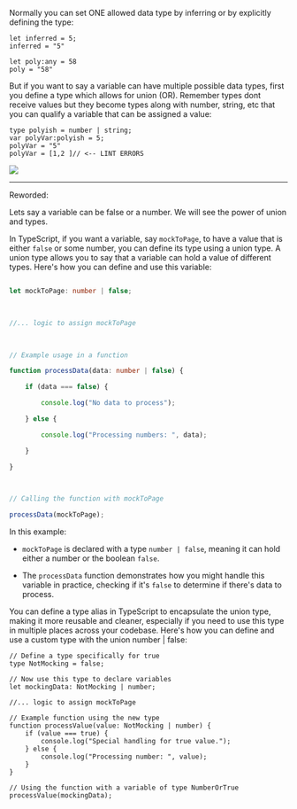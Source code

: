 
Normally you can set ONE allowed data type by inferring or by explicitly defining the type:
```
let inferred = 5;
inferred = "5"

let poly:any = 58
poly = "58"
```

But if you want to say a variable can have multiple possible data types, first you define a type which allows for union (OR). Remember types dont receive values but they become types along with number, string, etc that you can qualify a variable that can be assigned a value:

```
type polyish = number | string;
var polyVar:polyish = 5;
polyVar = "5"
polyVar = [1,2 ]// <-- LINT ERRORS
```


![](6z25f9p.png)


---

Reworded:

Lets say a variable can be false or a number. We will see the power of union and types.

In TypeScript, if you want a variable, say `mockToPage`, to have a value that is either `false` or some number, you can define its type using a union type. A union type allows you to say that a variable can hold a value of different types. Here's how you can define and use this variable:

```typescript

let mockToPage: number | false;

  

//... logic to assign mockToPage

  

// Example usage in a function

function processData(data: number | false) {

    if (data === false) {

        console.log("No data to process");

    } else {

        console.log("Processing numbers: ", data);

    }

}

  

// Calling the function with mockToPage

processData(mockToPage);
```

In this example:

- `mockToPage` is declared with a type `number | false`, meaning it can hold either a number or the boolean `false`.

- The `processData` function demonstrates how you might handle this variable in practice, checking if it's `false` to determine if there's data to process.

You can define a type alias in TypeScript to encapsulate the union type, making it more reusable and cleaner, especially if you need to use this type in multiple places across your codebase. Here's how you can define and use a custom type with the union number | false:


```
// Define a type specifically for true  
type NotMocking = false;  
  
// Now use this type to declare variables  
let mockingData: NotMocking | number;  
  
//... logic to assign mockToPage  
  
// Example function using the new type  
function processValue(value: NotMocking | number) {  
    if (value === true) {  
        console.log("Special handling for true value.");  
    } else {  
        console.log("Processing number: ", value);  
    }  
}  
  
// Using the function with a variable of type NumberOrTrue  
processValue(mockingData);
```